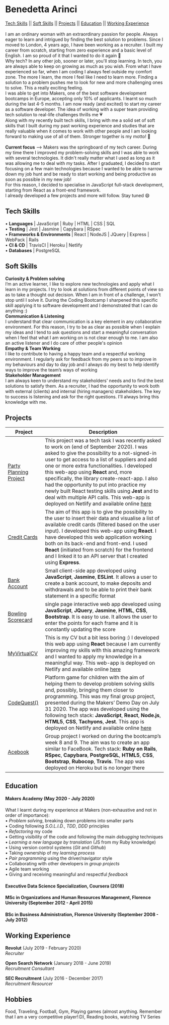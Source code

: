 # Benedetta Arinci
[Tech Skills](#tech-skills) || [Soft Skills](#soft-skills) || [Projects](#projects) || [Education](#education) || [Working Experience](#working-experience)<br>
<br>
I am an ordinary woman with an extraordinary passion for people. Always eager to learn and intrigued by finding the best solution to problems.
Since I moved to London, 4 years ago, I have been working as a recruiter. I built my career from scratch, starting from zero experience and a basic level of English. I am so proud of it that I wanted to do it again 💪<br>
Why tech? In any other job, sooner or later, you'll stop learning. In tech, you are always able to keep on growing as much as you wish.
From what I have experienced so far, when I am coding I always feel outside my comfort zone. The more I learn, the more I feel like I need to learn more. Finding a solution to a problem pushes me to look for new and more challenging ones to solve. This a really exciting feeling.<br>
I was able to get into Makers, one of the best software development bootcamps in Europe, accepting only 10% of applicants. I learnt so much during the last 4-5 months. I am now ready (and excited) to start my career as a software developer. The idea of working with a super team providing tech solution to real-life challenges thrills me 💗 <br> 
Along with my recently built tech skills, I bring with me a solid set of soft skills that I built during my past working experience and studies that are really valuable when it comes to work with other people and I am looking forward to making use of all of them. Stronger together is my motto! 🙌 
<br>
<br>
**Current focus** --> Makers was the springboard of my tech career. During my time there I improved my problem-solving skills and I was able to work with several technologies. It didn't really matter what I used as long as it was allowing me to deal with my tasks. After I graduated, I decided to start focusing on a few main technologies because I wanted to be able to narrow down my job hunt and be ready to start working and being productive as soon as possible in my new job!<br>
For this reason, I decided to specialise in JavaScript full-stack development, starting from React as a front-end framework.<br>
I already developed a few projects and more will follow. Stay tuned :smile:


## Tech Skills

• **Languages** | JavaScript | Ruby | HTML | CSS | SQL<br>
• **Testing** | Jest | Jasmine | Capybara | RSpec<br>
• **Frameworks & Environments** | React | NodeJS | JQuery | Express | WebPack | Rails<br>
• **CI & CD** | TravisCI | Heroku | Netlify<br>
• **Databases** | PostgreSQL<br>

## Soft Skills

**Curiosity & Problem solving**<br>
I’m an active learner, I like to explore new technologies and apply what I learn in my
projects. I try to look at solutions from different points of view so as to take a thought out decision. When I am in front of a challenge, I won't stop until I solve it. During the Coding Bootcamp I sharpened this specific skill applying it to software development and I demonstrated that I can do anything :)<br>
**Communication & Listening**<br>
I understand that clear communication is a key element in any collaborative environment. For this reason, I try to be as clear as possible when I explain my ideas and I tend to ask questions and start a meaningful conversation when I feel that what I am working on is not clear enough to me. I am also an active listener and I do care of other people's opinion<br>
**Empathy & Team Working**<br>
I like to contribute to having a happy team and a respectful working environment. I
regularly ask for feedback from my peers so to improve in my behaviours and day to
day job and I always do my best to help identify ways to improve the team’s ways of
working<br>
**Stakeholder Management**<br>
I am always keen to understand my stakeholders' needs and to find the best solutions to satisfy them. As a recruiter, I had the opportunity to work both with external (clients) and internal (hiring managers) stakeholders. The key to success is listening and ask for the right questions. I'll always bring this knowledge with me.

## Projects
| **Project** | **Description** |
| --- | --- |
| [Party Planning Project](https://github.com/BeneArinci/Party_Planning_Project)    | This project was a tech task I was recently asked to work on (end of September 2020). I was asked to give the possibility to a not-signed-in user to get access to a list of suppliers and add one or more extra functionalities. I developed this web-app using **React** and, more specifically, the library create-react-app. I also had the opportunity to put into practice my newly built React testing skills using **Jest** and to deal with multiple API calls. This web-app is deployed on Netlify and available online [here](https://benearinci-hometask.netlify.app/) |
| [Credit Cards](https://github.com/BeneArinci/Credit_Cards)    | The aim of this app is to give the possibility to the user to insert their data and visualise a list of available credit cards (filtered based on the user input). I developed this web-app using **React**. I have developed this web application working both on its back-end and front-end. I used **React** (initiated from scratch) for the frontend and I linked it to an API server that I created using **Express**. |
| [Bank Account](https://github.com/BeneArinci/Bank_Tech_Test)    | Small client-side app developed using **JavaScript**, **Jasmine**, **ESLint**. It allows a user to create a bank account, to make deposits and withdrawals and to be able to print their bank statement in a specific format |
| [Bowling Scorecard](https://github.com/BeneArinci/Bowling-ScoreCard)| single page interactive web app developed using **JavaScript**, **JQuery**, **Jasmine**, **HTML**, **CSS**, **Bootstrap**. It is easy to use. It allows the user to enter the points for each frame and it is constantly updating the score |
| [MyVirtualCV](https://github.com/BeneArinci/MyVirtualCV)    | This is my CV but a bit less boring :) I developed this web app using **React** because I am currently improving my skills with this amazing framework and I wanted to apply my knowledge in a meaningful way. This web-app is deployed on Netlify and available online [here](https://benearinci-portfolio.netlify.app/) |
| [CodeQuest()](https://github.com/BeneArinci/CodeQuest) | Platform game for children with the aim of helping them to develop problem solving skills and, possibly, bringing them closer to programming. This was my final group project, presented during the Makers’ Demo Day on July 31 2020. The app was developed using the following tech stack: **JavaScript**, **React**, **Node.js**, **HTML5**, **CSS**, **Tachyons**, **Jest**. This app is deployed on Netlify and available online [here](https://lets-codequest.netlify.app/)|
| [Acebook](https://github.com/BeneArinci/Acebook) | Group project I worked on during the bootcamp’s week 8 and 9. The aim was to create an app similar to FaceBook. Tech stack: **Ruby on Rails**, **RSpec**, **Capybara**, **PostgreSQL**, **HTML5**, **CSS**, **Bootstrap**, **Rubocop**, **Travis**. The app was deployed on Heroku but is no longer there |

## Education

#### Makers Academy (May 2020 - July 2020)
What I learnt during my experience at Makers (non-exhaustive and not in order of importance):<br>
• *Problem solving*, breaking down problems into smaller parts<br>
• Coding following *S.O.L.I.D.*, *TDD*, *DDD* principles<br>
• *Refactoring* my code<br>
• Getting visibility of the code and following the main *debugging* techniques<br>
• *Learning a new language by translation* (JS from my Ruby knowledge)<br>
• Using version control systems (*Git* and *Github*)<br>
• Taking ownership of my *learning process*<br>
• *Pair programming* using the driver/navigator style<br>
• Collaborating with other developers in *group projects*<br>
• Agile team working<br>
• Giving and receiving meaningful and respectful *feedback*<br>

#### Executive Data Science Specialization, Coursera (2018)

#### MSc in Organizations and Human Resources Management, Florence University (September 2012 - April 2015)

#### BSc in Business Administration, Florence University (September 2008 - July 2012)


## Working Experience

**Revolut** (July 2019 - February 2020)    
*Recruiter*  

**Open Search Network** (January 2018 - June 2019)   
*Recruitment Consultant*  

**SEC Recruitment** (July 2016 - December 2017)    
*Recruitment Resourcer*  

## Hobbies

Food, Traveling, Football, Gym, Playing games (almost anything. Remember that I am a very competitive player!:D), Reading books, watching TV Series
